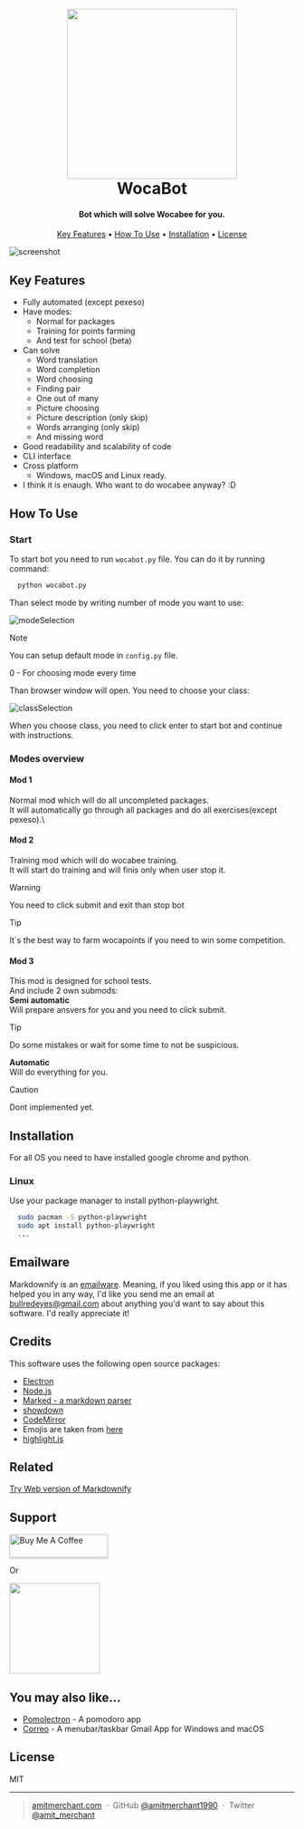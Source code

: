 <h1 align="center">
  <br>
  <img src="./res/logo.png" width="300"></a>
  <br>
  WocaBot
  <br>
</h1>

<h4 align="center">Bot which will solve Wocabee for you.</h4>

<p align="center">
  <a href="#key-features">Key Features</a> •
  <a href="#how-to-use">How To Use</a> •
  <a href="#installation">Installation</a> •
  <a href="#license">License</a>
</p>

![screenshot](./res/meme.jpg)

## Key Features

* Fully automated (except pexeso)
* Have modes:
  - Normal for packages
  - Training for points farming
  - And test for school (beta)
* Can solve
  - Word translation
  - Word completion
  - Word choosing
  - Finding pair
  - One out of many
  - Picture choosing
  - Picture description (only skip)
  - Words arranging (only skip)
  - And missing word
* Good readability and scalability of code
* CLI interface
* Cross platform
  - Windows, macOS and Linux ready.
* I think it is enaugh. Who want to do wocabee anyway? :D

## How To Use

### Start

To start bot you need to run `wocabot.py` file. You can do it by running command:
```bash
  python wocabot.py
```
Than select mode by writing number of mode you want to use:

![modeSelection](res/modeSelection)
> [!NOTE]
> You can setup default mode in `config.py` file.
>
> 0 - For choosing mode every time

Than browser window will open. You need to choose your class:

![classSelection](res/classSelection)

When you choose class, you need to click enter to start bot and continue with instructions.

### Modes overview
#### Mod 1

Normal mod which will do all uncompleted packages.\
It will automatically go through all packages and do all exercises(except pexeso).\

#### Mod 2
Training mod which will do wocabee training.\
It will start do training and will finis only when user stop it.
> [!WARNING]
> You need to click submit and exit than stop bot

> [!TIP]
> It`s the best way to farm wocapoints if you need to win some competition.

#### Mod 3

This mod is designed for school tests.\
And include 2 own submods:\
**Semi automatic**\
Will prepare ansvers for you and you need to click submit.

> [!TIP]
> Do some mistakes or wait for some time to not be suspicious.
> 
**Automatic**\
Will do everything for you.

> [!CAUTION]
> Dont implemented yet.

## Installation

For all OS you need to have installed google chrome and python.

### Linux
Use your package manager to install python-playwright.
```bash
  sudo pacman -S python-playwright
  sudo apt install python-playwright 
  ...
```

## Emailware

Markdownify is an [emailware](https://en.wiktionary.org/wiki/emailware). Meaning, if you liked using this app or it has helped you in any way, I'd like you send me an email at <bullredeyes@gmail.com> about anything you'd want to say about this software. I'd really appreciate it!

## Credits

This software uses the following open source packages:

- [Electron](http://electron.atom.io/)
- [Node.js](https://nodejs.org/)
- [Marked - a markdown parser](https://github.com/chjj/marked)
- [showdown](http://showdownjs.github.io/showdown/)
- [CodeMirror](http://codemirror.net/)
- Emojis are taken from [here](https://github.com/arvida/emoji-cheat-sheet.com)
- [highlight.js](https://highlightjs.org/)

## Related

[Try Web version of Markdownify](https://notepad.js.org/markdown-editor/)

## Support

<a href="https://buymeacoffee.com/amitmerchant" target="_blank"><img src="https://www.buymeacoffee.com/assets/img/custom_images/purple_img.png" alt="Buy Me A Coffee" style="height: 41px !important;width: 174px !important;box-shadow: 0px 3px 2px 0px rgba(190, 190, 190, 0.5) !important;-webkit-box-shadow: 0px 3px 2px 0px rgba(190, 190, 190, 0.5) !important;" ></a>

<p>Or</p> 

<a href="https://www.patreon.com/amitmerchant">
	<img src="https://c5.patreon.com/external/logo/become_a_patron_button@2x.png" width="160">
</a>

## You may also like...

- [Pomolectron](https://github.com/amitmerchant1990/pomolectron) - A pomodoro app
- [Correo](https://github.com/amitmerchant1990/correo) - A menubar/taskbar Gmail App for Windows and macOS

## License

MIT

---

> [amitmerchant.com](https://www.amitmerchant.com) &nbsp;&middot;&nbsp;
> GitHub [@amitmerchant1990](https://github.com/amitmerchant1990) &nbsp;&middot;&nbsp;
> Twitter [@amit_merchant](https://twitter.com/amit_merchant)


